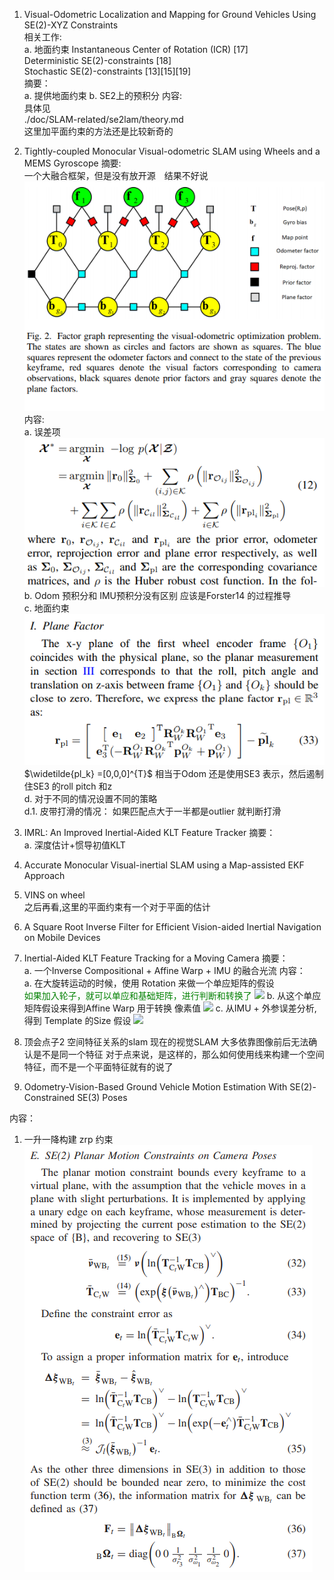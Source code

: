 <!--
 * @Author: Liu Weilong
 * @Date: 2021-01-14 19:49:35
 * @LastEditors: Liu Weilong 
 * @LastEditTime: 2021-01-19 10:56:31
 * @FilePath: /3rd-test-learning/doc/paper-21.1.4-21.1.15/reading_doc.md
 * @Description: 
-->


1. Visual-Odometric Localization and Mapping for Ground Vehicles
Using SE(2)-XYZ Constraints<br>
相关工作:<br>
a. 地面约束
Instantaneous Center of Rotation (ICR) [17] <br>
Deterministic SE(2)-constraints [18] <br>
Stochastic SE(2)-constraints [13][15][19]<br>
摘要：<br>
a. 提供地面约束
b. SE2上的预积分
内容:<br>
具体见<br>
./doc/SLAM-related/se2lam/theory.md<br>
这里加平面约束的方法还是比较新奇的


2. Tightly-coupled Monocular Visual-odometric
SLAM using Wheels and a MEMS Gyroscope
摘要:<br>
一个大融合框架，但是没有放开源　结果不好说
![](./picture/1.png)
内容:<br>
a. 误差项
   ![](./picture/2.png)
b. Odom 预积分和 IMU预积分没有区别 应该是Forster14 的过程推导<br>
c. 地面约束
   ![](./picture/3.png)
   $\widetilde{pl_k} =[0,0,0]^{T}$
相当于Odom 还是使用SE3 表示，然后遏制住SE3 的roll pitch 和z <br>
d. 对于不同的情况设置不同的策略 <br>
d.1. 皮带打滑的情况： 如果匹配点大于一半都是outlier 就判断打滑<br>


3. IMRL: An Improved Inertial-Aided KLT Feature Tracker
   摘要： <br>
   a. 深度估计+惯导初值KLT


4. Accurate Monocular Visual-inertial SLAM using a
Map-assisted EKF Approach


5. VINS on wheel<br>
之后再看,这里的平面约束有一个对于平面的估计<br>

6. A Square Root Inverse Filter for Efficient
Vision-aided Inertial Navigation on Mobile Devices


7. Inertial-Aided KLT Feature Tracking for a Moving Camera
   摘要：<br>
   a. 一个Inverse Compositional + Affine Warp + IMU 的融合光流
   内容：<br>
   a. 在大旋转运动的时候，使用 Rotation 来做一个单应矩阵的假设<br>
   <font Color="Green">如果加入轮子，就可以单应和基础矩阵，进行判断和转换了</font>
   ![](4.png)
   b. 从这个单应矩阵假设来得到Affine Warp 用于转换 像素值
   ![](5.png)
   c. 从IMU + 外参误差分析, 得到 Template 的Size 假设
   ![](6.png)

8. 顶会点子2 空间特征关系的slam
   现在的视觉SLAM 大多依靠图像前后无法确认是不是同一个特征
   对于点来说，是这样的，那么如何使用线来构建一个空间特征，而不是一个平面特征就有的说了

9. Odometry-Vision-Based Ground Vehicle Motion
Estimation With SE(2)-Constrained SE(3) Poses<br>

内容：<br>
1. 一升一降构建 zrp 约束
![](./picture/7.png)